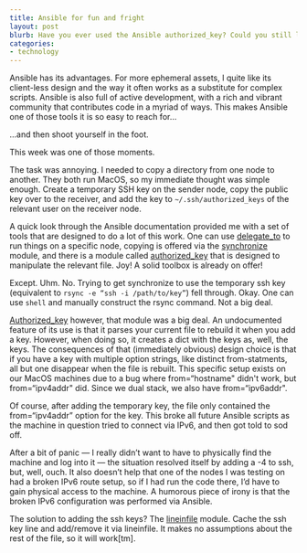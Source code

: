```yaml
---
title: Ansible for fun and fright
layout: post
blurb: Have you ever used the Ansible authorized_key? Could you still log on to your machine? Lucky you!
categories:
- technology
---
```

Ansible has its advantages. For more ephemeral assets, I quite like its client-less design and the way it often works as a substitute for complex scripts. Ansible is also full of active development, with a rich and vibrant community that contributes code in a myriad of ways. This makes Ansible one of those tools it is so easy to reach for…

…and then shoot yourself in the foot.

This week was one of those moments. 

The task was annoying. I needed to copy a directory from one node to another. They both run MacOS, so my immediate thought was simple enough. Create a temporary SSH key on the sender node, copy the public key over to the receiver, and add the key to `~/.ssh/authorized_keys` of the relevant user on the receiver node.

A quick look through the Ansible documentation provided me with a set of tools that are designed to do a lot of this work. One can use [delegate\_to][1] to run things on a specific node, copying is offered via the [synchronize][2] module, and there is a module called [authorized\_key][3] that is designed to manipulate the relevant file. Joy! A solid toolbox is already on offer!

Except. Uhm. No. Trying to get synchronize to use the temporary ssh key (equivalent to `rsync -e “ssh -i /path/to/key”`) fell through. Okay. One can use `shell` and manually construct the rsync command. Not a big deal.

[Authorized\_key][4] however, that module was a big deal. An undocumented feature of its use is that it parses your current file to rebuild it when you add a key. However, when doing so, it creates a dict with the keys as, well, the keys. The consequences of that (immediately obvious) design choice is that if you have a key with multiple option strings, like distinct from-statments, all but one disappear when the file is rebuilt. This specific setup exists on our MacOS machines due to a bug where from=“hostname" didn't work, but from=“ipv4addr" did. Since we dual stack, we also have from=“ipv6addr". 

Of course, after adding the temporary key, the file only contained the from=“ipv4addr” option for the key. This broke all future Ansible scripts as the machine in question tried to connect via IPv6, and then got told to sod off. 

After a bit of panic — I really didn’t want to have to physically find the machine and log into it — the situation resolved itself by adding a -4 to ssh, but, well, ouch. It also doesn’t help that one of the nodes I was testing on had a broken IPv6 route setup, so if I had run the code there, I’d have to gain physical access to the machine. A humorous piece of irony is that the broken IPv6 configuration was performed via Ansible.  

The solution to adding the ssh keys? The [lineinfile][5] module. Cache the ssh key line and add/remove it via lineinfile. It makes no assumptions about the rest of the file, so it will work[tm].


[1]:	https://docs.ansible.com/ansible/latest/user_guide/playbooks_delegation.html#delegation "Ansible documentation : Delegation "
[2]:	https://docs.ansible.com/ansible/latest/modules/synchronize_module.html "Ansible documentation : The syncronize module"
[3]:	https://docs.ansible.com/ansible/latest/modules/authorized_key_module.html "Ansible documentation : The authorized_key module"
[4]:	https://docs.ansible.com/ansible/latest/modules/synchronize_module.html
[5]:	https://docs.ansible.com/ansible/latest/modules/lineinfile_module.html "Ansible documentation : Lineinfile"
